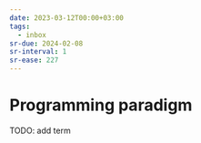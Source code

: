 ```yaml
---
date: 2023-03-12T00:00+03:00
tags:
  - inbox
sr-due: 2024-02-08
sr-interval: 1
sr-ease: 227
---
```


# Programming paradigm

TODO: add term
